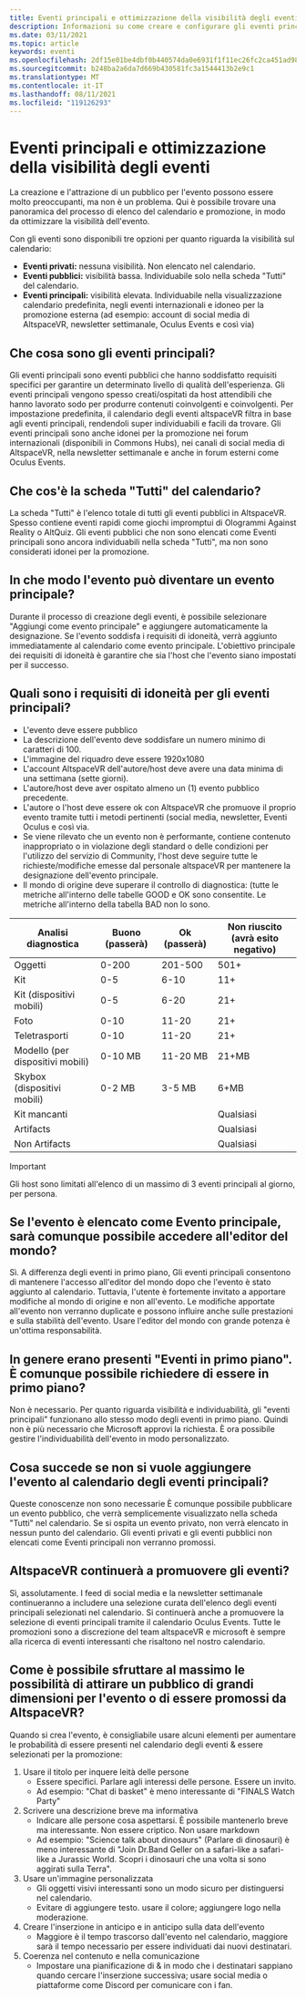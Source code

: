 ```yaml
---
title: Eventi principali e ottimizzazione della visibilità degli eventi
description: Informazioni su come creare e configurare gli eventi principali di AltspaceVR ottimizzando al tempo stesso la visibilità.
ms.date: 03/11/2021
ms.topic: article
keywords: eventi
ms.openlocfilehash: 2df15e01be4dbf0b440574da0e6931f1f11ec26fc2ca451ad98858db624e1f1f
ms.sourcegitcommit: b248ba2a6da7d669b430581fc3a1544413b2e9c1
ms.translationtype: MT
ms.contentlocale: it-IT
ms.lasthandoff: 08/11/2021
ms.locfileid: "119126293"
---
```

# <a name="main-events-and-maximizing-event-visibility"></a>Eventi principali e ottimizzazione della visibilità degli eventi

La creazione e l'attrazione di un pubblico per l'evento possono essere molto preoccupanti, ma non è un problema. Qui è possibile trovare una panoramica del processo di elenco del calendario e promozione, in modo da ottimizzare la visibilità dell'evento.

Con gli eventi sono disponibili tre opzioni per quanto riguarda la visibilità sul calendario:

* **Eventi privati:** nessuna visibilità. Non elencato nel calendario.
* **Eventi pubblici:** visibilità bassa. Individuabile solo nella scheda "Tutti" del calendario.
* **Eventi principali:** visibilità elevata. Individuabile nella visualizzazione calendario predefinita, negli eventi internazionali e idoneo per la promozione esterna (ad esempio: account di social media di AltspaceVR, newsletter settimanale, Oculus Events e così via)

## <a name="what-are-main-events"></a>Che cosa sono gli eventi principali?

Gli eventi principali sono eventi pubblici che hanno soddisfatto requisiti specifici per garantire un determinato livello di qualità dell'esperienza. Gli eventi principali vengono spesso creati/ospitati da host attendibili che hanno lavorato sodo per produrre contenuti coinvolgenti e coinvolgenti. Per impostazione predefinita, il calendario degli eventi altspaceVR filtra in base agli eventi principali, rendendoli super individuabili e facili da trovare. Gli eventi principali sono anche idonei per la promozione nei forum internazionali (disponibili in Commons Hubs), nei canali di social media di AltspaceVR, nella newsletter settimanale e anche in forum esterni come Oculus Events.

## <a name="what-is-the-all-tab-of-the-calendar"></a>Che cos'è la scheda "Tutti" del calendario?

La scheda "Tutti" è l'elenco totale di tutti gli eventi pubblici in AltspaceVR. Spesso contiene eventi rapidi come giochi impromptui di Ologrammi Against Reality o AltQuiz. Gli eventi pubblici che non sono elencati come Eventi principali sono ancora individuabili nella scheda "Tutti", ma non sono considerati idonei per la promozione.

## <a name="how-can-my-event-become-a-main-event"></a>In che modo l'evento può diventare un evento principale?

Durante il processo di creazione degli eventi, è possibile selezionare "Aggiungi come evento principale" e aggiungere automaticamente la designazione. Se l'evento soddisfa i requisiti di idoneità, verrà aggiunto immediatamente al calendario come evento principale. L'obiettivo principale dei requisiti di idoneità è garantire che sia l'host che l'evento siano impostati per il successo.

## <a name="what-are-the-eligibility-requirements-for-main-events"></a>Quali sono i requisiti di idoneità per gli eventi principali?

* L'evento deve essere pubblico
* La descrizione dell'evento deve soddisfare un numero minimo di caratteri di 100.
* L'immagine del riquadro deve essere 1920x1080
* L'account AltspaceVR dell'autore/host deve avere una data minima di una settimana (sette giorni).
* L'autore/host deve aver ospitato almeno un (1) evento pubblico precedente.
* L'autore o l'host deve essere ok con AltspaceVR che promuove il proprio evento tramite tutti i metodi pertinenti (social media, newsletter, Eventi Oculus e così via.
* Se viene rilevato che un evento non è performante, contiene contenuto inappropriato o in violazione degli standard o delle condizioni per l'utilizzo del servizio di Community, l'host deve seguire tutte le richieste/modifiche emesse dal personale altspaceVR per mantenere la designazione dell'evento principale.
* Il mondo di origine deve superare il controllo di diagnostica: (tutte le metriche all'interno delle tabelle GOOD e OK sono consentite. Le metriche all'interno della tabella BAD non lo sono.

| Analisi diagnostica | Buono (passerà) | Ok (passerà) | Non riuscito (avrà esito negativo) |
|---|---|---|---|
| Oggetti | 0-200 | 201-500 | 501+ |
| Kit | 0-5 | 6-10 | 11+ |
| Kit (dispositivi mobili) | 0-5 | 6-20 | 21+ |
| Foto | 0-10 | 11-20 | 21+ |
| Teletrasporti | 0-10 | 11-20 | 21+ |
| Modello (per dispositivi mobili) | 0-10 MB | 11-20 MB | 21+MB |
| Skybox (dispositivi mobili) | 0-2 MB | 3-5 MB | 6+MB |
| Kit mancanti |  |  | Qualsiasi |
| Artifacts |  |  | Qualsiasi |
| Non Artifacts |  |  | Qualsiasi |

> [!IMPORTANT]
> Gli host sono limitati all'elenco di un massimo di 3 eventi principali al giorno, per persona.  

## <a name="will-i-still-have-access-to-the-world-editor-if-my-event-is-listed-as-a-main-event"></a>Se l'evento è elencato come Evento principale, sarà comunque possibile accedere all'editor del mondo?

Sì. A differenza degli eventi in primo piano, Gli eventi principali consentono di mantenere l'accesso all'editor del mondo dopo che l'evento è stato aggiunto al calendario. Tuttavia, l'utente è fortemente invitato a apportare modifiche al mondo di origine e non all'evento. Le modifiche apportate all'evento non verranno duplicate e possono influire anche sulle prestazioni e sulla stabilità dell'evento. Usare l'editor del mondo con grande potenza è un'ottima responsabilità.

## <a name="you-used-to-have-featured-events-can-i-still-request-to-be-featured"></a>In genere erano presenti "Eventi in primo piano". È comunque possibile richiedere di essere in primo piano?

Non è necessario. Per quanto riguarda visibilità e individuabilità, gli "eventi principali" funzionano allo stesso modo degli eventi in primo piano. Quindi non è più necessario che Microsoft approvi la richiesta. È ora possibile gestire l'individuabilità dell'evento in modo personalizzato.

## <a name="what-if-i-dont-want-to-add-my-event-to-the-main-events-calendar"></a>Cosa succede se non si vuole aggiungere l'evento al calendario degli eventi principali?

Queste conoscenze non sono necessarie È comunque possibile pubblicare un evento pubblico, che verrà semplicemente visualizzato nella scheda "Tutti" nel calendario. Se si ospita un evento privato, non verrà elencato in nessun punto del calendario. Gli eventi privati e gli eventi pubblici non elencati come Eventi principali non verranno promossi.

## <a name="will-altspacevr-still-help-promote-my-events"></a>AltspaceVR continuerà a promuovere gli eventi?

Sì, assolutamente. I feed di social media e la newsletter settimanale continueranno a includere una selezione curata dell'elenco degli eventi principali selezionati nel calendario. Si continuerà anche a promuovere la selezione di eventi principali tramite il calendario Oculus Events. Tutte le promozioni sono a discrezione del team altspaceVR e microsoft è sempre alla ricerca di eventi interessanti che risaltono nel nostro calendario.

## <a name="how-can-i-maximize-my-chances-of-attracting-a-large-audience-to-my-event-or-being-promoted-by-altspacevr"></a>Come è possibile sfruttare al massimo le possibilità di attirare un pubblico di grandi dimensioni per l'evento o di essere promossi da AltspaceVR?

Quando si crea l'evento, è consigliabile usare alcuni elementi per aumentare le probabilità di essere presenti nel calendario degli eventi & essere selezionati per la promozione:

1. Usare il titolo per inquere leità delle persone
    * Essere specifici. Parlare agli interessi delle persone. Essere un invito.
    * Ad esempio: "Chat di basket" è meno interessante di "FINALS Watch Party"
2. Scrivere una descrizione breve ma informativa
    * Indicare alle persone cosa aspettarsi. È possibile mantenerlo breve ma interessante. Non essere criptico. Non usare markdown
    * Ad esempio: "Science talk about dinosaurs" (Parlare di dinosauri) è meno interessante di "Join Dr.Band Geller on a safari-like a safari-like a Jurassic World. Scopri i dinosauri che una volta si sono aggirati sulla Terra".
3. Usare un'immagine personalizzata
    * Gli oggetti visivi interessanti sono un modo sicuro per distinguersi nel calendario.
    * Evitare di aggiungere testo. usare il colore; aggiungere logo nella moderazione.
4. Creare l'inserzione in anticipo e in anticipo sulla data dell'evento
    * Maggiore è il tempo trascorso dall'evento nel calendario, maggiore sarà il tempo necessario per essere individuati dai nuovi destinatari.
5. Coerenza nel contenuto e nella comunicazione
    * Impostare una pianificazione di & in modo che i destinatari sappiano quando cercare l'inserzione successiva; usare social media o piattaforme come Discord per comunicare con i fan.